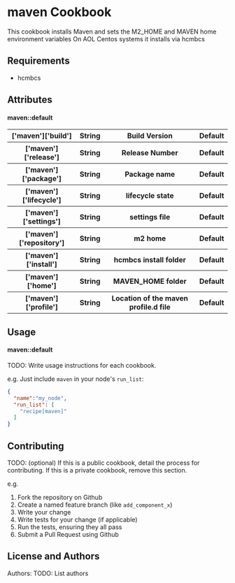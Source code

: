 maven Cookbook
==============
This cookbook installs Maven and sets the M2_HOME and MAVEN home environment variables
On AOL Centos systems it installs via hcmbcs

Requirements
------------
- hcmbcs


Attributes
----------
#### maven::default
<table>
  <tr>
    <th>['maven']['build']</th>
    <th>String</th>
    <th>Build Version</th>
    <th>Default</th>
  </tr>
  <tr>
    <th>['maven']['release']</th>
    <th>String</th>
    <th>Release Number</th>
    <th>Default</th>
  </tr>
  <tr>
    <th>['maven']['package']</th>
    <th>String</th>
    <th>Package name</th>
    <th>Default</th>
  </tr>
  <tr>
    <th>['maven']['lifecycle']</th>
    <th>String</th>
    <th>lifecycle state</th>
    <th>Default</th>
  </tr>
  <tr>
    <th>['maven']['settings']</th>
    <th>String</th>
    <th>settings file</th>
    <th>Default</th>
  </tr>
  <tr>
    <th>['maven']['repository']</th>
    <th>String</th>
    <th>m2 home</th>
    <th>Default</th>
  </tr>
  <tr>
    <th>['maven']['install']</th>
    <th>String</th>
    <th>hcmbcs install folder</th>
    <th>Default</th>
  </tr>
  <tr>
    <th>['maven']['home']</th>
    <th>String</th>
    <th>MAVEN_HOME folder</th>
    <th>Default</th>
  </tr>
  <tr>
    <th>['maven']['profile']</th>
    <th>String</th>
    <th>Location of the maven profile.d file</th>
    <th>Default</th>
  </tr>
</table>

Usage
-----
#### maven::default
TODO: Write usage instructions for each cookbook.

e.g.
Just include `maven` in your node's `run_list`:

```json
{
  "name":"my_node",
  "run_list": [
    "recipe[maven]"
  ]
}
```

Contributing
------------
TODO: (optional) If this is a public cookbook, detail the process for contributing. If this is a private cookbook, remove this section.

e.g.
1. Fork the repository on Github
2. Create a named feature branch (like `add_component_x`)
3. Write your change
4. Write tests for your change (if applicable)
5. Run the tests, ensuring they all pass
6. Submit a Pull Request using Github

License and Authors
-------------------
Authors: TODO: List authors
